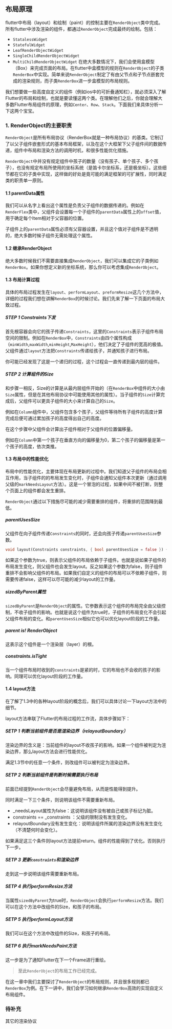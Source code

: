 ## 布局原理
flutter中布局（layout）和绘制（paint）的控制主要在`RenderObject`类中完成。所有flutter中涉及渲染的组件，都通过`RenderObject`完成最终的绘制。包括：
- `StatalessWidget`
- `StatefulWidget`
- `LeafRenderObjectWidget`
- `SingleChildRenderObjectWidget`
- `MultiChildRenderObjectWidget`
在绝大多数情况下，我们会使用盒模型（Box）来完成页面的布局。在flutter中盒模型的规则在`RenderObject`的子类`RenderBox`中实现。简单来说`RenderObject`制定了有由父节点和子节点嵌套完成的渲染规则，而子类`RenderBox`进一步盒模型的布局规则。

我们想要做一些高度自定义的组件（例如ios中的可折叠通知栏），就必须深入了解Flutter的布局和绘制，也就是要读懂这两个类。在理解他们之后，你就会理解大多数Flutter布局组件的原理，例如`Center`、`Row`、`Stack`。下面我们来具体分析一下这两个宝宝。

### 1. RenderObject的主要职责
`RenderObject`是所有布局协议（RenderBox就是一种布局协议）的基类。它制订了以父子组件嵌套形式的基本布局框架，以及在这个大框架下父子组件间的数据传递，组件中布局和渲染方法的调用时机，和很多性能优化措施。

`RenderObject`中并没有规定组件中孩子的数量（没有孩子、单个孩子、多个孩子），也没有规定布局所使用的坐标系统（是笛卡尔坐标系，还是极坐标）。这些细节都在它的子类中实现，这样做的好处是竟可能的满足框架的可扩展性，同时满足类的职责单一原则。

#### 1.1 parentData属性
我们可以从名字上看出这个属性是负责父子组件的数据传递的。例如在`RenderFlex`类中，父组件会设置每一个子组件的`parentData`属性上的`offset`值，用于确定每个Item相对于父容器的位置。

子组件上的`parentData`属性必须有父容器设置，并且这个值对子组件是不透明的，绝大多数时候子组件无需处理这个属性。

#### 1.2 继承RenderObject
绝大多数时候我们不需要直接集成`RenderObject`，我们可以集成它的子类例如`RenderBox`。如果你想定义新的坐标系统，那么你可以考虑集成`RenderObject`。

#### 1.3 布局计算过程
具体的布局过程发生在`layout`、`performLayout`、`preformResize`这几个方法中，详细的过程我们想在讲解`RenderBox`的时候讨论。我们先来了解一下页面的布局大致过程。

##### STEP 1 Constraints下发
首先根容器会向它的孩子传递`Constraints`，这里的`Constraints`表示子组件布局空间的限制。例如在`RenderBox`中，`Constraints`由四个属性构成（`minWidth`,`maxWidth`,`minHeight`,`MaxHeight`），他们决定了子组件的宽高的极值。父组件通过`layout`方法把`Constraints`传递给孩子，并通知孩子进行布局。

你可能已经发现了这是一个递归的过程，这个过程会一直传递到最内层的组件。

##### STEP 2 计算组件的Size
和步骤一相反，Size的计算是从最内层组件开始的（在`RenderBox`中组件的大小由`Size`属性，但是在其他布局协议中可能使用其他的属性）。当子组件的`Size`计算完成后，父组件可以更具子组件的大小来计算自己的`Size`。

例如在`Column`组件中，父组件包含多个孩子，父组件等待所有子组件的高度计算完成后便可通过累加孩子的高度得出自己的高度。

在这个步骤中父组件会计算出子组件相对于父组件的位置偏移量。

例如在`Column`中第一个孩子在垂直方向的偏移量为0，第二个孩子的偏移量是第一个孩子的高度，依次类推。

#### 1.3 布局中的性能优化

布局中的性能优化，主要体现在布局更新的过程中。我们知道父子组件的布局会相互作用，当子组件的的布局发生变化时，子组件会通知父组件本次更新（通过调用父级的`markNeedsLayout`方法）。这是一个冒泡的过程，如果中间不被打断，则整个页面上的组件都会发生重排。

`RenderObject`通过以下措施尽可能的减少需要重排的组件，将重排的范围降到最低。

##### parentUsesSize
父组件在向子组件传递`Constraints`的同时，还会向孩子传递`parentUsesSize`参数。
```dart
void layout(Constraints constraints, { bool parentUsesSize = false }) {}
```

如果这个参数为true，则表示父组件的布局依赖于子组件。也就是说如果子组件的布局发生变化，则父组件也会发生layout。反之如果这个参数为false，则子组件重排不会影响父组件的布局。如果我们自定义的组件的布局可以不依赖子组件，则需要传递false，这样可以尽可能的减少layout的工作量。

##### sizedByParent属性
`sizedByParent`是`RenderObject`的属性。它参数表示这个组件的布局完全由父级控制，不收子组件的影响。也就是说这个组件为true时，子组件的布局变化不会引起父组件布局的变化。和`parentUsesSize`相似它也可以优化layout阶段的工作量。

##### parent is! RenderObject
这表示这个组件是一个渲染层（layer）的根。

##### constraints.isTight
当一个组件布局时收到的`constraints`是紧的时，它的布局也不会收的孩子的影响。同理可以优化layout阶段的工作量。

#### 1.4 layout方法
在了解了1.3中的各种layout阶段的概念后，我们可以具体讨论一下layout方法中的细节。

layout方法串联了Flutter的布局过程的工作流，具体步骤如下：

##### SETP 1 判断当前组件是否是渲染边界（relayoutBoundary）
渲染边界的含义是：当前组件的layout不收孩子的影响。如果一个组件被判定为渲染边界，那么layout方法会进行性能优化。

满足1.3节中的任意一个条件，则改组件可以被判定为渲染边界。

##### SETP 2 判断当前组件是判断时候需要执行布局
前面已经提到`RenderObject`会尽量避免布局，从而是性能得到提升。

同时满足一下三个条件，则说明该组件不需要重新布局。
- _needsLayout属性为false：这说明该组件没有被自己或孩子标记为脏。
- constraints == _constraints ：父级的限制没有发生变化。
- relayoutBoundary没有发生变化：说明该组件所属的渲染边界没有发生变化（不清楚何时会变化）。

如果满足这三个条件则layout方法提前return。组件的性能得到了优化。否则执行下一步。

##### SETP 3 更新`constraints`和渲染边界
走到这一步说明该组件需要重新布局。

##### SETP 4 执行performResize方法
当属性`sizedByParent`为true时，`RenderObject`会执行`performResize`方法。我们可以在这个方法中改组件的Size，和孩子的布局。

##### SETP 5 执行performLayout方法
我们可以在这个方法中改组件的Size，和孩子的布局。

##### SETP 6 执行markNeedsPaint方法
这一步是为了通知Flutter在下一个Frame进行重绘。

> 至此`RenderObject`的布局工作已经完成。

在这一章中我们主要探讨了`RenderObject`的布局规则，并且很多规则都已`RenderBox`为例。在下一讲中，我们会学习如何继承`RenderBox`高效的实现自定义布局组件。

### 待补充
其它的渲染协议
